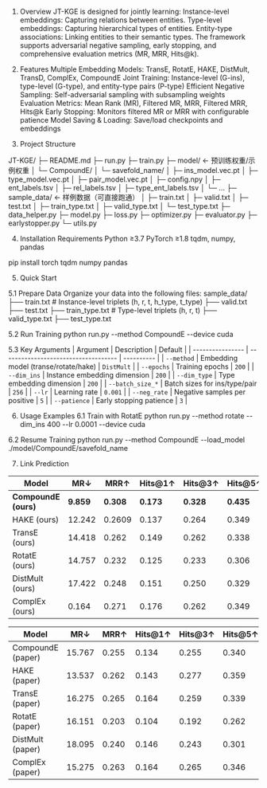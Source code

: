 
1. Overview
JT-KGE is designed for jointly learning:
Instance-level embeddings: Capturing relations between entities.
Type-level embeddings: Capturing hierarchical types of entities.
Entity-type associations: Linking entities to their semantic types.
The framework supports adversarial negative sampling, early stopping, and comprehensive evaluation metrics (MR, MRR, Hits@k).

2. Features
Multiple Embedding Models:
TransE, RotatE, HAKE, DistMult, TransD, ComplEx, CompoundE
Joint Training:
Instance-level (G-ins), type-level (G-type), and entity-type pairs (P-type)
Efficient Negative Sampling:
Self-adversarial sampling with subsampling weights
Evaluation Metrics:
Mean Rank (MR), Filtered MR, MRR, Filtered MRR, Hits@k
Early Stopping:
Monitors filtered MR or MRR with configurable patience
Model Saving & Loading:
Save/load checkpoints and embeddings

3. Project Structure

JT-KGE/
├─ README.md
├─ run.py
├─ train.py
├─ model/               ← 预训练权重/示例权重
│  └─ CompoundE/
│     └─ savefold_name/
│        ├─ ins_model.vec.pt
│        ├─ type_model.vec.pt
│        ├─ pair_model.vec.pt
│        ├─ config.npy
│        ├─ ent_labels.tsv
│        ├─ rel_labels.tsv
│        ├─ type_ent_labels.tsv
│        └─ ...
├─ sample_data/         ← 样例数据（可直接跑通）
│  ├─ train.txt
│  ├─ valid.txt
│  ├─ test.txt
│  ├─ train_type.txt
│  ├─ valid_type.txt
│  └─ test_type.txt
├─ data_helper.py
├─ model.py
├─ loss.py
├─ optimizer.py
├─ evaluator.py
├─ earlystopper.py
└─ utils.py

4. Installation
Requirements
Python ≥3.7
PyTorch ≥1.8
tqdm, numpy, pandas

pip install torch tqdm numpy pandas

5. Quick Start

5.1 Prepare Data
Organize your data into the following files:
sample_data/
├── train.txt          # Instance-level triplets (h, r, t, h_type, t_type)
├── valid.txt
├── test.txt
├── train_type.txt     # Type-level triplets (h, r, t)
├── valid_type.txt
├── test_type.txt

5.2 Run Training
python run.py --method CompoundE --device cuda

5.3 Key Arguments
| Argument         | Description                          | Default    |
| ---------------- | ------------------------------------ | ---------- |
| `--method`       | Embedding model (transe/rotate/hake) | `DistMult` |
| `--epochs`       | Training epochs                      | `200`      |
| `--dim_ins`      | Instance embedding dimension         | `200`      |
| `--dim_type`     | Type embedding dimension             | `200`      |
| `--batch_size_*` | Batch sizes for ins/type/pair        | `256`      |
| `--lr`           | Learning rate                        | `0.001`    |
| `--neg_rate`     | Negative samples per positive        | `5`        |
| `--patience`     | Early stopping patience              | `3`        |


6. Usage Examples
6.1 Train with RotatE
python run.py --method rotate --dim_ins 400 --lr 0.0001 --device cuda

6.2 Resume Training
python run.py --method CompoundE --load_model ./model/CompoundE/savefold_name

7. Link Prediction

| Model        | MR↓   | MRR↑  | Hits@1↑ | Hits@3↑ | Hits@5↑ | Hits@10↑ |
|--------------|-------|-------|---------|---------|---------|----------|
| **CompoundE (ours)** | **9.859** | **0.308** | **0.173** | **0.328** | **0.435** | **0.639** |
| HAKE (ours)  | 12.242 | 0.2609 | 0.137 | 0.264 | 0.349 | 0.542 |
| TransE (ours)| 14.418 | 0.262 | 0.149 | 0.262 | 0.338 | 0.521 |
| RotatE (ours)| 14.757 | 0.232 | 0.125 | 0.233 | 0.306 | 0.439 |
| DistMult (ours)| 17.422 | 0.248 | 0.151 | 0.250 | 0.329 | 0.329 |
| ComplEx (ours)| 0.164 | 0.271 | 0.176 | 0.262 | 0.349 | 0.481 |

| Model   | MR↓   | MRR↑  | Hits@1↑ | Hits@3↑ | Hits@5↑ | Hits@10↑ |
|---------|-------|-------|---------|---------|---------|----------|
| CompoundE (paper) | 15.767 | 0.255 | 0.134 | 0.255 | 0.340 | 0.537 |
| HAKE (paper)      | 13.537 | 0.262 | 0.143 | 0.277 | 0.359 | 0.503 |
| TransE (paper)    | 16.275 | 0.265 | 0.164 | 0.259 | 0.339 | 0.485 |
| RotatE (paper)    | 16.151 | 0.203 | 0.104 | 0.192 | 0.262 | 0.402 |
| DistMult (paper)  | 18.095 | 0.240 | 0.146 | 0.243 | 0.301 | 0.410 |
| ComplEx (paper)   | 15.275 | 0.263 | 0.164 | 0.265 | 0.346 | 0.468 |













